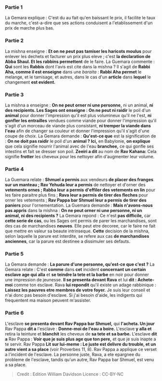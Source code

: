 
### Partie 1
La Gemara explique : C'est du au fait qu'en baissant le prix, il facilite le taux du marche, c'est-a-dire que ses actions conduisent a l'etablissement d'un prix de marche plus bas.

### Partie 2
La mishna enseigne : <b>Et on ne peut pas tamiser les haricots moulus</b> pour enlever les dechets et facturer un prix plus eleve ; c'est <b>la declaration de Abba Shaul. Et les rabbins permettent</b> de le faire. La Guemara commente : <b>Qui</b> sont les <b>Rabbis</b> dont l'avis est cite dans la mishna ? Il s'agit de <b>Rabbi Aha, comme il est enseigne</b> dans une <i>baraita</i> : <b>Rabbi Aha permet</b> le melange, et le tamisage, et autres, dans le cas d'un <b>article</b> dans <b>lequel</b> le changement <b>est evident.</b>

### Partie 3
La mishna a enseigne : <b>On ne peut orner ni une personne,</b> ni un animal, <b>ni des recipients. Les Sages ont enseigne : On ne peut ni raidir</b> le poil d'un <b>animal</b> pour donner l'impression qu'il est plus volumineux qu'il ne l'est, <b>ni gonfler les entrailles</b> vendues comme viande pour donner l'impression qu'il s'agit d'un morceau de viande plus consistant, <b>ni tremper la viande dans l'eau</b> afin de changer sa couleur et donner l'impression qu'il s'agit d'une coupe de choix. La Gemara demande : <b>Qu'est-ce que</b> est la signification de : <b>On ne doit pas raidir</b> le poil d'un <b>animal ? Ici,</b> en Babylonie, <b>on explique</b> que cela signifie nourrir l'animal avec de l'eau <b>branchee,</b> ce qui gonfle ses intestins et fait se dresser son poil. <b>Zeeiri a dit</b> au nom de <b>Rav Kahana:</b> Cela signifie <b>frotter</b> les cheveux pour les nettoyer afin d'augmenter leur volume.

### Partie 4
La Guemara relate : <b>Shmuel a permis</b> aux vendeurs <b>de placer des franges sur un manteau ; Rav Yehuda leur a permis</b> de nettoyer</b> et d'orner des <b>vetements ornes ; Rabba leur a permis</b> <b>d'effiler des vetements en lin</b> pour les faire paraitre plus fins ; <b>Rava leur a permis</b> <b>de tirer des fleches</b> pour orner les vetements ; <b>Rav Pappa bar Shmuel leur a permis</b> <b>de tirer des paniers</b> pour l'ornementation. La Guemara demande : <b>Mais n'avons-nous pas appris</b> dans la mishna : <b>On ne peut orner ni une personne, ni un animal, ni des recipients ?</b> La Gemara repond : Ce n'est <b>pas difficile,</b> car <b>cette serie de cas</b>, ou les Sages ont permis de parer les marchandises, sont des cas de marchandises <b>neuves</b>. Elle peut etre decoree, car le faire ne fait que mettre en valeur sa beaute intrinseque. <b>Cette</b> decision de la mishna, selon laquelle la parure est interdite, se refere aux cas <b>de marchandises anciennes</b>, car la parure est destinee a dissimuler ses defauts.

### Partie 5
La Gemara demande : <b>La parure d'une personne, qu'est-ce que c'est ?</b> La Gemara relate : C'est <b>comme</b> dans <b>cet</b> incident <b>concernant un certain esclave age qui alla</b> et <b>se teindre la tete et la barbe</b> en noir pour donner une impression de jeunesse. <b>Il se presenta devant Rava</b> et lui <b>dit : Achete-moi</b> comme ton esclave. Rava <b>lui repondit</b> qu'il existe un adage rabbinique : <b>Laissez les pauvres etre membres de votre foyer.</b> Je suis leur conseil et n'ai donc pas besoin d'esclave. Si j'ai besoin d'aide, les indigents qui frequentent ma maison peuvent m'assister.

### Partie 6
L'esclave <b>se presenta devant Rav Pappa bar Shmuel,</b> qui <b>l'acheta. Un jour</b> Rav Pappa <b>dit a</b> l'esclave : <b>Donne-moi de l'eau a boire.</b> L'esclave <b>y alla et</b> retira la teinture et <b>blanchit</b> les cheveux de <b>sa tete et sa barbe.</b> L'esclave <b>dit a</b> Rav Pappa : <b>Voir que je suis plus age que ton pere,</b> et que je suis inapte a te servir. Rav Pappa <b>Lit sur lui-meme : Le juste est delivre du trouble, et un autre vient a sa place</b> (voir Proverbes 11, 8). Rav Pappa a applique ce verset a l'incident de l'esclave. La personne juste, Rava, a ete epargnee du probleme de l'esclave, tandis qu'un autre, Rav Pappa bar Shmuel, est venu a sa place.

>Credit : Edition William Davidson
>Licence : CC-BY-NC